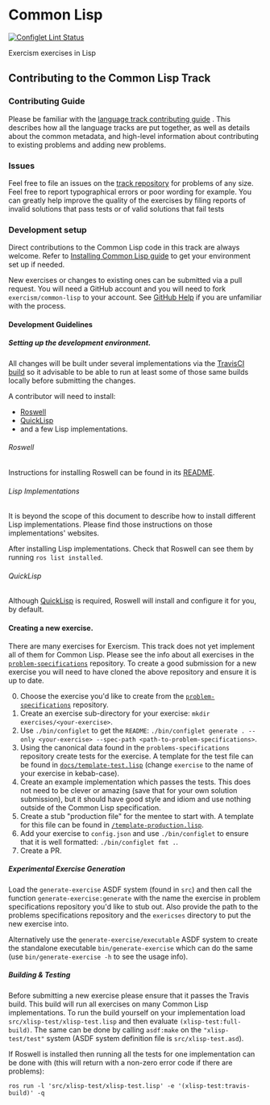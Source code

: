 # Common Lisp 

[![Configlet Lint Status](https://github.com/exercism/common-lisp/workflows/Configlet%20CI/badge.svg)](https://github.com/exercism/common-lisp/workflows/Configlet%20CI/badge.svg)


<!-- [![Exercise Test Status](https://github.com/exercism/common-lisp/workflows/exercise-tests/badge.svg)](https://github.com/exercism/common-lisp/workflows/exercise-tests/badge.svg) -->

Exercism exercises in Lisp

## Contributing to the Common Lisp Track

### Contributing Guide

Please be familiar with the [language track contributing
guide](https://github.com/exercism/docs/blob/master/contributing-to-language-tracks/README.md)
. This describes how all the language tracks are put together, as well
as details about the common metadata, and high-level information about
contributing to existing problems and adding new problems.

### Issues

Feel free to file an issues on the [track
 repository](https://github.com/exercism/common-lisp/issues) for
 problems of any size. Feel free to report typographical errors or
 poor wording for example. You can greatly help improve the quality of
 the exercises by filing reports of invalid solutions that pass tests
 or of valid solutions that fail tests

### Development setup

Direct contributions to the Common Lisp code in this track are always
welcome. Refer to [Installing Common Lisp
guide](http://exercism.io/languages/common-lisp/installation) to get
your environment set up if needed.

New exercises or changes to existing ones can be submitted via a pull
request. You will need a GitHub account and you will need to fork
`exercism/common-lisp` to your account. See
[GitHub Help](https://help.github.com/articles/fork-a-repo/) if you
are unfamiliar with the process.

#### Development Guidelines

##### Setting up the development environment.

All changes will be built under several implementations via the
[TravisCI build](https://travis-ci.org/exercism/common-lisp) so it advisable
to be able to run at least some of those same builds locally before
submitting the changes.

A contributor will need to install:

* [Roswell](https://github.com/roswell/roswell)
* [QuickLisp](https://www.quicklisp.org/beta/)
* and a few Lisp implementations.


###### Roswell

Instructions for installing Roswell can be found in
its
[README](https://github.com/roswell/roswell#installation-dependency--usage).

###### Lisp Implementations

It is beyond the scope of this document to describe how to install
different Lisp implementations. Please find those instructions on
those implementations' websites.

After installing Lisp implementations. Check that Roswell can see them by
running `ros list installed`.

###### QuickLisp

Although [QuickLisp](https://www.quicklisp.org/beta/) is
required, Roswell will install and configure it for you, by default.

#### Creating a new exercise.

There are many exercises for Exercism. This track does not yet
implement all of them for Common Lisp. Please see the info about all
exercises in the
[`problem-specifications`](https://github.com/exercism/problem-specifications)
repository. To create a good submission for a new exercise you will
need to have cloned the above repository and ensure it is up to date.

0. Choose the exercise you'd like to create from the
   [`problem-specifications`](https://github.com/exercism/problem-specifications)
   repository.
1. Create an exercise sub-directory for your exercise: `mkdir
   exercises/<your-exercise>`.
2. Use `./bin/configlet` to get the `README`: `./bin/configlet
   generate . --only <your-exercise> --spec-path
   <path-to-problem-specifications>`.
3. Using the canonical data found in the `problems-specifications`
   repository create tests for the exercise. A template for the test
   file can be found in
   [`docs/template-test.lisp`](docs/template-test.lisp) (change
   `exercise` to the name of your exercise in kebab-case).
4. Create an example implementation which passes the tests. This does
   not need to be clever or amazing (save that for your own solution
   submission), but it should have good style and idiom and use
   nothing outside of the Common Lisp specification.
5. Create a stub "production file" for the mentee to start with. A
   template for this file can be found in
   [`/template-production.lisp`](docs/template-production.lisp). 
6. Add your exercise to `config.json` and use `./bin/configlet` to
   ensure that it is well formatted: `./bin/configlet fmt .`.
7. Create a PR.

##### Experimental Exercise Generation

Load the `generate-exercise` ASDF system (found in `src`) and then
call the function `generate-exercise:generate` with the name the
exercise in problem specifications repository you'd like to stub out.
Also provide the path to the problems specifications repository and
the `exericses` directory to put the new exercise into.

Alternatively use the `generate-exercise/executable` ASDF system to
create the standalone executable `bin/generate-exercise` which can do
the same (use `bin/generate-exercise -h` to see the usage info).

##### Building & Testing

Before submitting a new exercise please ensure that it passes the
Travis build. This build will run all exercises on many Common Lisp
implementations. To run the build yourself on your implementation load
`src/xlisp-test/xlisp-test.lisp` and then evaluate
`(xlisp-test:full-build)`. The same can be done by calling `asdf:make`
on the `"xlisp-test/test"` system (ASDF system definition file is
`src/xlisp-test.asd`).

If Roswell is installed then running all the tests for one
implementation can be done with (this will return with a non-zero
error code if there are problems):

    ros run -l 'src/xlisp-test/xlisp-test.lisp' -e '(xlisp-test:travis-build)' -q
